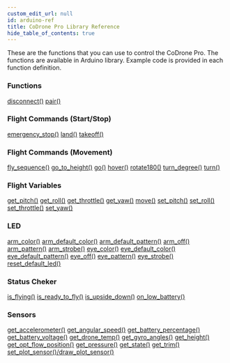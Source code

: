 ```yaml
---
custom_edit_url: null
id: arduino-ref
title: CoDrone Pro Library Reference
hide_table_of_contents: true
---
```


These are the functions that you can use to control the CoDrone Pro. The functions are available in Arduino library. Example code is provided in each function definition.

<div class="boxLanding">
  <div class="parentContainer">
  <div class="box-reference-shadow">
  <h3>Functions</h3>
    <a href="/doc-v2/docs/codrone-pro/connection/disconnect">disconnect()</a>
    <a href="/doc-v2/docs/codrone-pro/connection/pair">pair()</a>
    <br />
   </div>
    <div class="box-reference-shadow margin-top-30"> 
        <h3>Flight Commands (Start/Stop)</h3>
            <a href="/doc-v2/docs/codrone-pro/flight-commands-start-stop/emergency-stop">emergency_stop()</a>
            <a href="/doc-v2/docs/codrone-pro/flight-commands-start-stop/land">land()</a>
            <a href="/doc-v2/docs/codrone-pro/flight-commands-start-stop/take-off">takeoff()</a>
    </div>
    <div class="box-reference-shadow margin-top-30"> 
        <h3>Flight Commands (Movement)</h3>
        <a href="/doc-v2/docs/codrone-pro/flight-commands-movement/fly-sequence">fly_sequence()</a>
        <a href="/doc-v2/docs/codrone-pro/flight-commands-movement/go-to-height">go_to_height()</a>
        <a href="/doc-v2/docs/codrone-pro/flight-commands-movement/go">go()</a>
        <a href="/doc-v2/docs/codrone-pro/flight-commands-movement/hover">hover()</a>
        <a href="/doc-v2/docs/codrone-pro/flight-commands-movement/rotate-180">rotate180()</a>
        <a href="/doc-v2/docs/codrone-pro/flight-commands-movement/turn-degree">turn_degree()</a>
        <a href="/doc-v2/docs/codrone-pro/flight-commands-movement/turn">turn()</a>
  </div>
  </div>
  <div  class="parentContainer">
    <div class="boxLanding">
       <div class="box-reference-shadow"> 
            <h3> Flight Variables</h3>
            <a href="/doc-v2/docs/codrone-pro/flight-variables/get-pitch">get_pitch()</a>
            <a href="/doc-v2/docs/codrone-pro/flight-variables/get-roll">get_roll()</a>
            <a href="/doc-v2/docs/codrone-pro/flight-variables/get-throttle">get_throttle()</a>
            <a href="/doc-v2/docs/codrone-pro/flight-variables/get-yaw">get_yaw()</a>
            <a href="/doc-v2/docs/codrone-pro/flight-variables/move">move()</a>
            <a href="/doc-v2/docs/codrone-pro/flight-variables/set-pitch">set_pitch()</a>
            <a href="/doc-v2/docs/codrone-pro/flight-variables/set-roll">set_roll()</a>
            <a href="/doc-v2/docs/codrone-pro/flight-variables/set-throttle">set_throttle()</a>
            <a href="/doc-v2/docs/codrone-pro/flight-variables/set-yaw">set_yaw()</a>      
        </div>
    </div>
     <div class="box-reference-shadow margin-top-30">       
          <h3> LED</h3>
          <a href="/doc-v2/docs/codrone-pro/led/arm-color">arm_color()</a>
          <a href="/doc-v2/docs/codrone-pro/led/arm-default-color">arm_default_color()</a>
          <a href="/doc-v2/docs/codrone-pro/led/arm-default-pattern">arm_default_pattern()</a>
          <a href="/doc-v2/docs/codrone-pro/led/arm-off">arm_off()</a>
          <a href="/doc-v2/docs/codrone-pro/led/arm-pattern">arm_pattern()</a>
          <a href="/doc-v2/docs/codrone-pro/led/arm-strobe">arm_strobe()</a>
          <a href="/doc-v2/docs/codrone-pro/led/eye-color">eye_color()</a>
          <a href="/doc-v2/docs/codrone-pro/led/eye-default-color">eye_default_color()</a>
          <a href="/doc-v2/docs/codrone-pro/led/eye-default-pattern">eye_default_pattern()</a>
          <a href="/doc-v2/docs/codrone-pro/led/eye-off">eye_off()</a>
          <a href="/doc-v2/docs/codrone-pro/led/eye-pattern">eye_pattern()</a>
          <a href="/doc-v2/docs/codrone-pro/led/eye-strobe">eye_strobe()</a>
          <a href="/doc-v2/docs/codrone-pro/led/reset-default-led">reset_default_led()</a> 
        </div>
  </div>
  <div  class="parentContainer">
    <div class="boxLanding">
       <div class="box-reference-shadow"> 
            <h3>Status Cheker</h3>
            <a href="/doc-v2/docs/codrone-pro/status-checkers/is-fliying">is_flying()</a>
            <a href="/doc-v2/docs/codrone-pro/status-checkers/is-ready-to-fly">is_ready_to_fly()</a>
            <a href="/doc-v2/docs/codrone-pro/status-checkers/is-upside-down">is_upside_down()</a>
            <a href="/doc-v2/docs/codrone-pro/status-checkers/on-low-battery">on_low_battery()</a>
        </div>
    </div>
     <div class="box-reference-shadow margin-top-30"> 
            <h3>Sensors</h3>
            <a href="/doc-v2/docs/codrone-pro/sensors/get-accelerometer">get_accelerometer()</a>
            <a href="/doc-v2/docs/codrone-pro/sensors/get-angular-speed">get_angular_speed()</a>
            <a href="/doc-v2/docs/codrone-pro/sensors/get-battery-percentage">get_battery_percentage()</a>
            <a href="/doc-v2/docs/codrone-pro/sensors/get-battery-voltage">get_battery_voltage()</a>
            <a href="/doc-v2/docs/codrone-pro/sensors/get-drone-temp">get_drone_temp()</a>
            <a href="/doc-v2/docs/codrone-pro/sensors/get-gyro-angles">get_gyro_angles()</a>
            <a href="/doc-v2/docs/codrone-pro/sensors/get-height">get_height()</a>
            <a href="/docs/codrone-pro/sensors/get-opt-flow-position">get_opt_flow_position()</a>
            <a href="/doc-v2/docs/codrone-pro/sensors/get-pressure">get_pressure()</a>
            <a href="/doc-v2/docs/codrone-pro/sensors/get-state">get_state()</a>
            <a href="/doc-v2/docs/codrone-pro/sensors/get-trim">get_trim()</a>
            <a href="/doc-v2/docs/codrone-pro/sensors/set-plot-sensor">set_plot_sensor()/draw_plot_sensor()</a>
        </div>
  </div>
</div>
<div class="boxLanding marginTop25">


</div>
